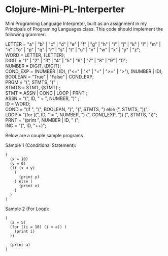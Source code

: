 # Clojure-Mini-PL-Interperter
Mini Programing Language Interpreter, built as an assignment in my Principals of Programing Languages class. This code should implement the following grammer: 

LETTER = "a" | "b" | "c" | "d" | "e" | "f" | "g" | "h" | "i" | "j" | "k" | "l" | "m" | "n" | "o" | "p" | "q" | "r" | "s" | "t" | "u" | "v" | "w" | "x" | "y" | "z"; <br>
WORD = LETTER, {LETTER}; <br>
DIGIT = "1" | "2" | "3" | "4" | "5" | "6" | "7" | "8" | "9" | "0"; <br>
NUMBER = DIGIT, {DIGIT}; <br>
COND_EXP = (NUMBER | ID), ("<=" | "<" | "=" | ">=" | ">"), (NUMBER | ID); <br>
BOOLEAN = "True" | "False" | COND_EXP; <br>
PRGM = "(", STMTS, ")" ; <br>
STMTS = STMT, {STMT} ; <br>
STMT = ASSN | COND | LOOP | PRNT ; <br>
ASSN = "(", ID, " = ", NUMBER, ")" ; <br>
ID = WORD; <br>
COND = "(if ", "(", BOOLEAN, ")", "(", STMTS, ") else (", STMTS, "))"; <br> 
LOOP = "(for ((", ID, " = ", NUMBER, ") (", COND_EXP, ")) (", STMTS, "))"; <br>
PRNT = "(print ", NUMBER | ID, " )"; <br>
INC = "(", ID, "++)"; <br>

Below are a couple sample programs

Sample 1 (Conditional Statement):

    (
      (x = 10)
      (y = 0)
      (if (x < y)
        (
          (print y)
        ) else (
          (print x)
        )
      )
    )

Sample 2 (For Loop):

    (
      (a = 5)
      (for ((i = 10) (i < a)) (
        (print i)
      ))
    
      (print a)
    )
